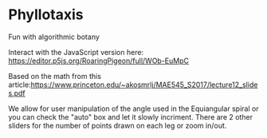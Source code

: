# Phyllotaxis
Fun with algorithmic botany

Interact with the JavaScript version here: https://editor.p5js.org/RoaringPigeon/full/WOb-EuMpC

Based on the math from this article:https://www.princeton.edu/~akosmrlj/MAE545_S2017/lecture12_slides.pdf

We allow for user manipulation of the angle used in the Equiangular spiral or you can check the "auto" box and let it slowly incriment.
There are 2 other sliders for the number of points drawn on each leg or zoom in/out.
